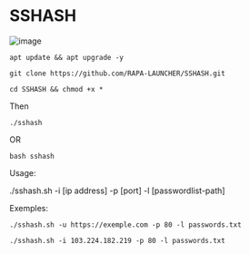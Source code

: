 # SSHASH

![image](https://github.com/RAPS-LAUNCHER/SSHASH/assets/143559207/f44a7274-a18b-47b6-9384-ad01ca659f1a)

```
apt update && apt upgrade -y
```
```
git clone https://github.com/RAPA-LAUNCHER/SSHASH.git
```

```
cd SSHASH && chmod +x *
```
Then 
```
./sshash
```
OR
```
bash sshash
```
Usage: 

./sshash.sh -i [ip address] -p [port] -l [passwordlist-path]


Exemples: 

```
./sshash.sh -u https://exemple.com -p 80 -l passwords.txt
```

```
./sshash.sh -i 103.224.182.219 -p 80 -l passwords.txt
```
